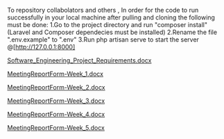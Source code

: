 To repository collabolators and others , In order for the code to run successfully in your local machine after pulling and cloning the following must be done:
1.Go to the project directory and run "composer install" (Laravel and Composer dependecies must be installed)
2.Rename the file ".env.example" to ".env"
3.Run php artisan serve to start the server @[http://127.0.0.1:8000]

[Software_Engineering_Project_Requirements.docx](./Software_Engineering_Project_Requirements.docx)


[MeetingReportForm-Week_1.docx](https://github.com/JonKurmaku/Software-Engineering-Project/files/15084382/MeetingReportForm-Week_1.docx)

[MeetingReportForm-Week_2.docx](https://github.com/JonKurmaku/Software-Engineering-Project/files/15084383/MeetingReportForm-Week_2.docx)

[MeetingReportForm-Week_3.docx](https://github.com/JonKurmaku/Software-Engineering-Project/files/15084384/MeetingReportForm-Week_3.docx)

[MeetingReportForm-Week_4.docx](https://github.com/JonKurmaku/Software-Engineering-Project/files/15084386/MeetingReportForm-Week_4.docx)

[MeetingReportForm-Week_5.docx](https://github.com/JonKurmaku/Software-Engineering-Project/files/15084387/MeetingReportForm-Week_5.docx)
